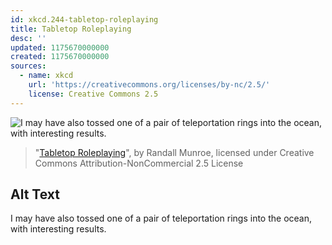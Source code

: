 ```yaml
---
id: xkcd.244-tabletop-roleplaying
title: Tabletop Roleplaying
desc: ''
updated: 1175670000000
created: 1175670000000
sources:
  - name: xkcd
    url: 'https://creativecommons.org/licenses/by-nc/2.5/'
    license: Creative Commons 2.5
---
```

![I may have also tossed one of a pair of teleportation rings into the ocean, with interesting results.](https://imgs.xkcd.com/comics/tabletop_roleplaying.png)
> "[Tabletop Roleplaying](https://xkcd.com/244/)", by Randall Munroe, licensed under Creative Commons Attribution-NonCommercial 2.5 License

## Alt Text
I may have also tossed one of a pair of teleportation rings into the ocean, with interesting results.
